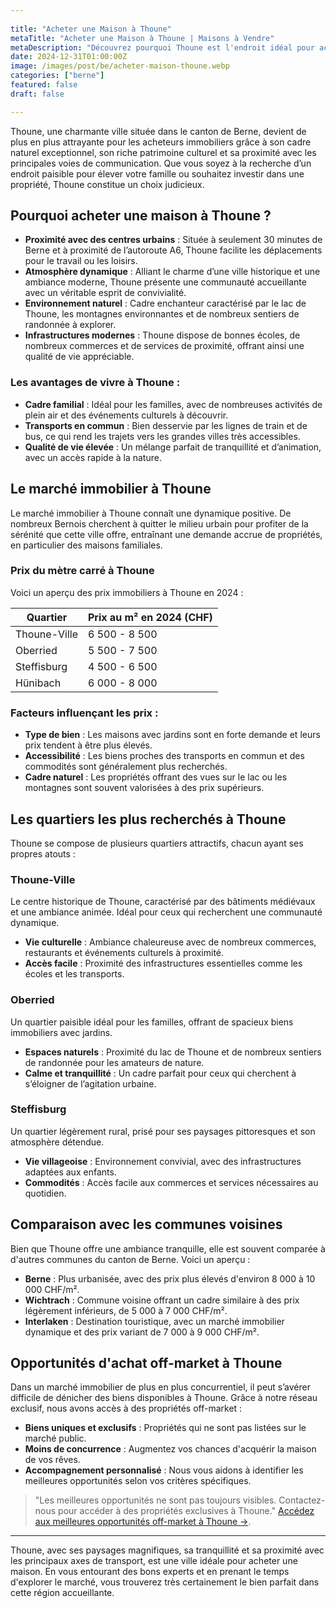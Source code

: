 ```yaml
---
 
title: "Acheter une Maison à Thoune" 
metaTitle: "Acheter une Maison à Thoune | Maisons à Vendre" 
metaDescription: "Découvrez pourquoi Thoune est l'endroit idéal pour acheter une maison. Explorez le marché immobilier local, les quartiers recherchés et nos conseils pour réussir votre achat." 
date: 2024-12-31T01:00:00Z
image: /images/post/be/acheter-maison-thoune.webp 
categories: ["berne"] 
featured: false 
draft: false 

---
```

Thoune, une charmante ville située dans le canton de Berne, devient de plus en plus attrayante pour les acheteurs immobiliers grâce à son cadre naturel exceptionnel, son riche patrimoine culturel et sa proximité avec les principales voies de communication. Que vous soyez à la recherche d’un endroit paisible pour élever votre famille ou souhaitez investir dans une propriété, Thoune constitue un choix judicieux.

## Pourquoi acheter une maison à Thoune ?

- **Proximité avec des centres urbains** : Située à seulement 30 minutes de Berne et à proximité de l’autoroute A6, Thoune facilite les déplacements pour le travail ou les loisirs.
- **Atmosphère dynamique** : Alliant le charme d’une ville historique et une ambiance moderne, Thoune présente une communauté accueillante avec un véritable esprit de convivialité.
- **Environnement naturel** : Cadre enchanteur caractérisé par le lac de Thoune, les montagnes environnantes et de nombreux sentiers de randonnée à explorer.
- **Infrastructures modernes** : Thoune dispose de bonnes écoles, de nombreux commerces et de services de proximité, offrant ainsi une qualité de vie appréciable.

### Les avantages de vivre à Thoune :

- **Cadre familial** : Idéal pour les familles, avec de nombreuses activités de plein air et des événements culturels à découvrir.
- **Transports en commun** : Bien desservie par les lignes de train et de bus, ce qui rend les trajets vers les grandes villes très accessibles.
- **Qualité de vie élevée** : Un mélange parfait de tranquillité et d’animation, avec un accès rapide à la nature.

## Le marché immobilier à Thoune

Le marché immobilier à Thoune connaît une dynamique positive. De nombreux Bernois cherchent à quitter le milieu urbain pour profiter de la sérénité que cette ville offre, entraînant une demande accrue de propriétés, en particulier des maisons familiales.

### Prix du mètre carré à Thoune

Voici un aperçu des prix immobiliers à Thoune en 2024 :

| Quartier               | Prix au m² en 2024 (CHF) |
|------------------------|---------------------------|
| Thoune-Ville           | 6 500 - 8 500             |
| Oberried               | 5 500 - 7 500             |
| Steffisburg            | 4 500 - 6 500             |
| Hünibach               | 6 000 - 8 000             |

### Facteurs influençant les prix :

- **Type de bien** : Les maisons avec jardins sont en forte demande et leurs prix tendent à être plus élevés.
- **Accessibilité** : Les biens proches des transports en commun et des commodités sont généralement plus recherchés.
- **Cadre naturel** : Les propriétés offrant des vues sur le lac ou les montagnes sont souvent valorisées à des prix supérieurs.

## Les quartiers les plus recherchés à Thoune

Thoune se compose de plusieurs quartiers attractifs, chacun ayant ses propres atouts :

### Thoune-Ville

Le centre historique de Thoune, caractérisé par des bâtiments médiévaux et une ambiance animée. Idéal pour ceux qui recherchent une communauté dynamique.

- **Vie culturelle** : Ambiance chaleureuse avec de nombreux commerces, restaurants et événements culturels à proximité.
- **Accès facile** : Proximité des infrastructures essentielles comme les écoles et les transports.

### Oberried

Un quartier paisible idéal pour les familles, offrant de spacieux biens immobiliers avec jardins.

- **Espaces naturels** : Proximité du lac de Thoune et de nombreux sentiers de randonnée pour les amateurs de nature.
- **Calme et tranquillité** : Un cadre parfait pour ceux qui cherchent à s’éloigner de l’agitation urbaine.

### Steffisburg

Un quartier légèrement rural, prisé pour ses paysages pittoresques et son atmosphère détendue.

- **Vie villageoise** : Environnement convivial, avec des infrastructures adaptées aux enfants.
- **Commodités** : Accès facile aux commerces et services nécessaires au quotidien.

## Comparaison avec les communes voisines

Bien que Thoune offre une ambiance tranquille, elle est souvent comparée à d'autres communes du canton de Berne. Voici un aperçu :

- **Berne** : Plus urbanisée, avec des prix plus élevés d'environ 8 000 à 10 000 CHF/m².
- **Wichtrach** : Commune voisine offrant un cadre similaire à des prix légèrement inférieurs, de 5 000 à 7 000 CHF/m².
- **Interlaken** : Destination touristique, avec un marché immobilier dynamique et des prix variant de 7 000 à 9 000 CHF/m².

## Opportunités d'achat off-market à Thoune

Dans un marché immobilier de plus en plus concurrentiel, il peut s’avérer difficile de dénicher des biens disponibles à Thoune. Grâce à notre réseau exclusif, nous avons accès à des propriétés off-market :

- **Biens uniques et exclusifs** : Propriétés qui ne sont pas listées sur le marché public.
- **Moins de concurrence** : Augmentez vos chances d'acquérir la maison de vos rêves.
- **Accompagnement personnalisé** : Nous vous aidons à identifier les meilleures opportunités selon vos critères spécifiques.

> "Les meilleures opportunités ne sont pas toujours visibles. Contactez-nous pour accéder à des propriétés exclusives à Thoune."
[Accédez aux meilleures opportunités off-market à Thoune ->](/contact).

---

Thoune, avec ses paysages magnifiques, sa tranquillité et sa proximité avec les principaux axes de transport, est une ville idéale pour acheter une maison. En vous entourant des bons experts et en prenant le temps d'explorer le marché, vous trouverez très certainement le bien parfait dans cette région accueillante.